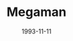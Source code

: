---
type: single
title: Megaman
date: 1993-11-11
img: /images/singles/megaman.jpg
discs:
  - title: CD-single
    tracks:
    - title: Megaman
      subtitle: Edited
    - Valentine's Overture Part I
  - title: Part 2
    tracks:
    - title: CD-Maxi
      subtitle: Radio Edit
    - Megaman
    - Valentine's Overture Part II (A Martian On Earth)
---